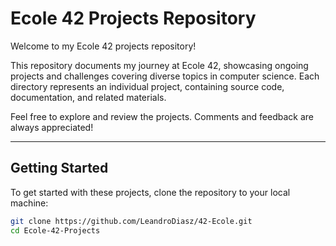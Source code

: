 # Ecole 42 Projects Repository

Welcome to my Ecole 42 projects repository!

This repository documents my journey at Ecole 42, showcasing ongoing projects and challenges covering diverse topics in computer science. Each directory represents an individual project, containing source code, documentation, and related materials.

Feel free to explore and review the projects. Comments and feedback are always appreciated!

---


## Getting Started

To get started with these projects, clone the repository to your local machine:

```bash
git clone https://github.com/LeandroDiasz/42-Ecole.git
cd Ecole-42-Projects
